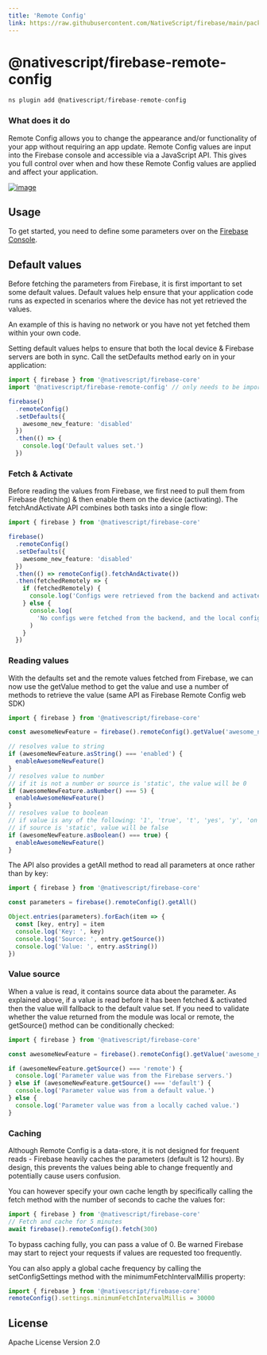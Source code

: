 ```yaml
---
title: 'Remote Config'
link: https://raw.githubusercontent.com/NativeScript/firebase/main/packages/firebase-remote-config/README.md
---
```


# @nativescript/firebase-remote-config

```javascript
ns plugin add @nativescript/firebase-remote-config
```

### What does it do

Remote Config allows you to change the appearance and/or functionality of your app without requiring an app update. Remote Config values are input into the Firebase console and accessible via a JavaScript API. This gives you full control over when and how these Remote Config values are applied and affect your application.

[![image](https://img.youtube.com/vi/_CXXVFPO6f0/hqdefault.jpg)](https://www.youtube.com/watch?v=_CXXVFPO6f0)

## Usage

To get started, you need to define some parameters over on the [Firebase Console](https://console.firebase.google.com/project/_/config).

## Default values

Before fetching the parameters from Firebase, it is first important to set some default values. Default values help ensure that your application code runs as expected in scenarios where the device has not yet retrieved the values.

An example of this is having no network or you have not yet fetched them within your own code.

Setting default values helps to ensure that both the local device & Firebase servers are both in sync. Call the setDefaults method early on in your application:

```ts
import { firebase } from '@nativescript/firebase-core'
import '@nativescript/firebase-remote-config' // only needs to be imported 1x

firebase()
  .remoteConfig()
  .setDefaults({
    awesome_new_feature: 'disabled'
  })
  .then(() => {
    console.log('Default values set.')
  })
```

### Fetch & Activate

Before reading the values from Firebase, we first need to pull them from Firebase (fetching) & then enable them on the device (activating). The fetchAndActivate API combines both tasks into a single flow:

```ts
import { firebase } from '@nativescript/firebase-core'

firebase()
  .remoteConfig()
  .setDefaults({
    awesome_new_feature: 'disabled'
  })
  .then(() => remoteConfig().fetchAndActivate())
  .then(fetchedRemotely => {
    if (fetchedRemotely) {
      console.log('Configs were retrieved from the backend and activated.')
    } else {
      console.log(
        'No configs were fetched from the backend, and the local configs were already activated'
      )
    }
  })
```

### Reading values

With the defaults set and the remote values fetched from Firebase, we can now use the getValue method to get the value and use a number of methods to retrieve the value (same API as Firebase Remote Config web SDK)

```ts
import { firebase } from '@nativescript/firebase-core'

const awesomeNewFeature = firebase().remoteConfig().getValue('awesome_new_feature')

// resolves value to string
if (awesomeNewFeature.asString() === 'enabled') {
  enableAwesomeNewFeature()
}
// resolves value to number
// if it is not a number or source is 'static', the value will be 0
if (awesomeNewFeature.asNumber() === 5) {
  enableAwesomeNewFeature()
}
// resolves value to boolean
// if value is any of the following: '1', 'true', 't', 'yes', 'y', 'on', it will resolve to true
// if source is 'static', value will be false
if (awesomeNewFeature.asBoolean() === true) {
  enableAwesomeNewFeature()
}
```

The API also provides a getAll method to read all parameters at once rather than by key:

```ts
import { firebase } from '@nativescript/firebase-core'

const parameters = firebase().remoteConfig().getAll()

Object.entries(parameters).forEach(item => {
  const [key, entry] = item
  console.log('Key: ', key)
  console.log('Source: ', entry.getSource())
  console.log('Value: ', entry.asString())
})
```

### Value source

When a value is read, it contains source data about the parameter. As explained above, if a value is read before it has been fetched & activated then the value will fallback to the default value set. If you need to validate whether the value returned from the module was local or remote, the getSource() method can be conditionally checked:

```ts
import { firebase } from '@nativescript/firebase-core'

const awesomeNewFeature = firebase().remoteConfig().getValue('awesome_new_feature')

if (awesomeNewFeature.getSource() === 'remote') {
  console.log('Parameter value was from the Firebase servers.')
} else if (awesomeNewFeature.getSource() === 'default') {
  console.log('Parameter value was from a default value.')
} else {
  console.log('Parameter value was from a locally cached value.')
}
```

### Caching

Although Remote Config is a data-store, it is not designed for frequent reads - Firebase heavily caches the parameters (default is 12 hours). By design, this prevents the values being able to change frequently and potentially cause users confusion.

You can however specify your own cache length by specifically calling the fetch method with the number of seconds to cache the values for:

```ts
import { firebase } from '@nativescript/firebase-core'
// Fetch and cache for 5 minutes
await firebase().remoteConfig().fetch(300)
```

To bypass caching fully, you can pass a value of 0. Be warned Firebase may start to reject your requests if values are requested too frequently.

You can also apply a global cache frequency by calling the setConfigSettings method with the minimumFetchIntervalMillis property:

```ts
import { firebase } from '@nativescript/firebase-core'
remoteConfig().settings.minimumFetchIntervalMillis = 30000
```

## License

Apache License Version 2.0

